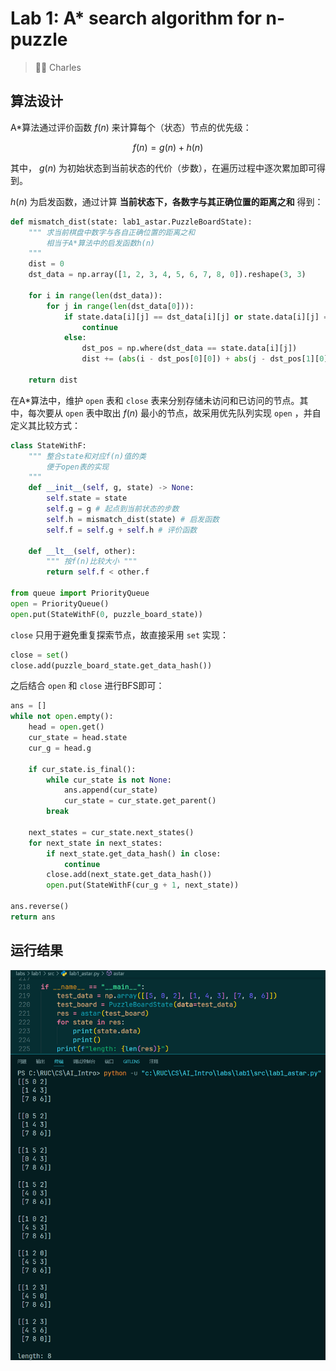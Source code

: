 # Lab 1: A* search algorithm for n-puzzle

> :man_student: Charles

## 算法设计

A*算法通过评价函数 $f(n)$ 来计算每个（状态）节点的优先级：

$$
f(n) = g(n) + h(n)
$$

其中， $g(n)$ 为初始状态到当前状态的代价（步数），在遍历过程中逐次累加即可得到。

$h(n)$ 为启发函数，通过计算 **当前状态下，各数字与其正确位置的距离之和** 得到：

```python
def mismatch_dist(state: lab1_astar.PuzzleBoardState):
    """ 求当前棋盘中数字与各自正确位置的距离之和
        相当于A*算法中的启发函数h(n)
    """
    dist = 0
    dst_data = np.array([1, 2, 3, 4, 5, 6, 7, 8, 0]).reshape(3, 3)
    
    for i in range(len(dst_data)):
        for j in range(len(dst_data[0])):
            if state.data[i][j] == dst_data[i][j] or state.data[i][j] == 0:
                continue
            else:
                dst_pos = np.where(dst_data == state.data[i][j])
                dist += (abs(i - dst_pos[0][0]) + abs(j - dst_pos[1][0]))
                
    return dist
```

在A*算法中，维护 `open` 表和 `close` 表来分别存储未访问和已访问的节点。其中，每次要从 `open` 表中取出 $f(n)$ 最小的节点，故采用优先队列实现 `open` ，并自定义其比较方式：

```python
class StateWithF:
    """ 整合state和对应f(n)值的类 
        便于open表的实现
    """
    def __init__(self, g, state) -> None:
        self.state = state
        self.g = g # 起点到当前状态的步数
        self.h = mismatch_dist(state) # 启发函数
        self.f = self.g + self.h # 评价函数

    def __lt__(self, other):
        """ 按f(n)比较大小 """
        return self.f < other.f
    
from queue import PriorityQueue
open = PriorityQueue()
open.put(StateWithF(0, puzzle_board_state))
```

`close` 只用于避免重复探索节点，故直接采用 `set` 实现：

```python
close = set()
close.add(puzzle_board_state.get_data_hash())
```

之后结合 `open` 和 `close` 进行BFS即可：

```python
ans = []
while not open.empty():
    head = open.get()
    cur_state = head.state
    cur_g = head.g

    if cur_state.is_final():
        while cur_state is not None:
            ans.append(cur_state)
            cur_state = cur_state.get_parent()
        break

    next_states = cur_state.next_states()
    for next_state in next_states:
        if next_state.get_data_hash() in close:
            continue
        close.add(next_state.get_data_hash())
        open.put(StateWithF(cur_g + 1, next_state))

ans.reverse()
return ans
```

## 运行结果

![result](./result.png)

